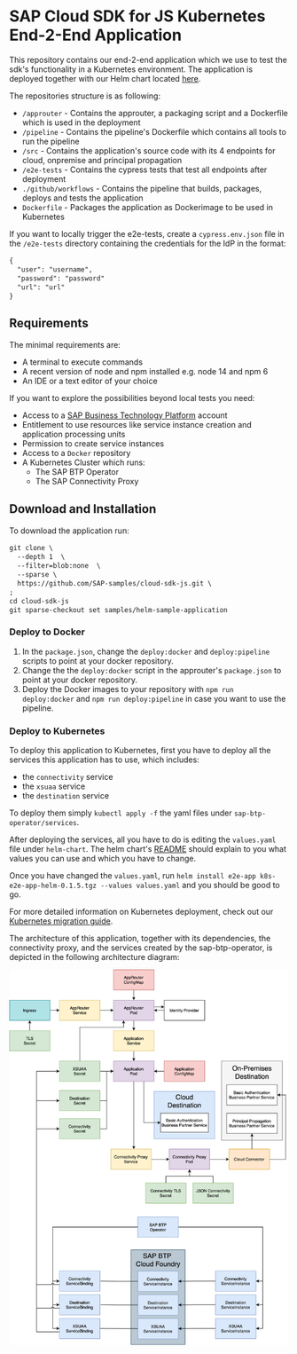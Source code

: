 # SAP Cloud SDK for JS Kubernetes End-2-End Application

This repository contains our end-2-end application which we use to test the sdk's functionality in a Kubernetes environment.
The application is deployed together with our Helm chart located [here](https://github.tools.sap/cloudsdk/k8s-sdkjs-chart/blob/main/README.md).

The repositories structure is as following:

- `/approuter` - Contains the approuter, a packaging script and a Dockerfile which is used in the deployment
- `/pipeline` - Contains the pipeline's Dockerfile which contains all tools to run the pipeline
- `/src` - Contains the application's source code with its 4 endpoints for cloud, onpremise and principal propagation
- `/e2e-tests` - Contains the cypress tests that test all endpoints after deployment
- `./github/workflows` - Contains the pipeline that builds, packages, deploys and tests the application
- `Dockerfile` - Packages the application as Dockerimage to be used in Kubernetes

If you want to locally trigger the e2e-tests, create a `cypress.env.json` file in the `/e2e-tests` directory containing the credentials for the IdP in the format:

```
{
  "user": "username",
  "password": "password"
  "url": "url"
}
```

## Requirements
The minimal requirements are:
- A terminal to execute commands
- A recent version of node and npm installed e.g. node 14 and npm 6
- An IDE or a text editor of your choice

If you want to explore the possibilities beyond local tests you need:
- Access to a [SAP Business Technology Platform](https://www.sap.com/products/business-technology-platform.html) account
- Entitlement to use resources like service instance creation and application processing units
- Permission to create service instances
- Access to a `Docker` repository
- A Kubernetes Cluster which runs:
  - The SAP BTP Operator
  - The SAP Connectivity Proxy
  
## Download and Installation
To download the application run:

```
git clone \
  --depth 1  \
  --filter=blob:none  \
  --sparse \
  https://github.com/SAP-samples/cloud-sdk-js.git \
;
cd cloud-sdk-js
git sparse-checkout set samples/helm-sample-application
```

### Deploy to Docker
1. In the `package.json`, change the `deploy:docker` and `deploy:pipeline` scripts to point at your docker repository.
2. Change the the `deploy:docker` script in the approuter's `package.json` to point at your docker repository.
3. Deploy the Docker images to your repository with `npm run deploy:docker` and `npm run deploy:pipeline` in case you want to use the pipeline.

### Deploy to Kubernetes

To deploy this application to Kubernetes, first you have to deploy all the services this application has to use, which includes:
- the `connectivity` service
- the `xsuaa` service
- the `destination` service

To deploy them simply `kubectl apply -f` the yaml files under `sap-btp-operator/services`.

After deploying the services, all you have to do is editing the `values.yaml` file under `helm-chart`.
The helm chart's [README](../helm-chart/README.md) should explain to you what values you can use and which you have to change.

Once you have changed the `values.yaml`, run `helm install e2e-app k8s-e2e-app-helm-0.1.5.tgz --values values.yaml` and you should be good to go.

For more detailed information on Kubernetes deployment, check out our [Kubernetes migration guide](https://sap.github.io/cloud-sdk/docs/js/guides/migrate-sdk-application-from-btp-cf-to-kubernetes).

The architecture of this application, together with its dependencies, the connectivity proxy, and the services created by the sap-btp-operator, is depicted in the following architecture diagram:

<img src="./images/cluster_arch.png">
